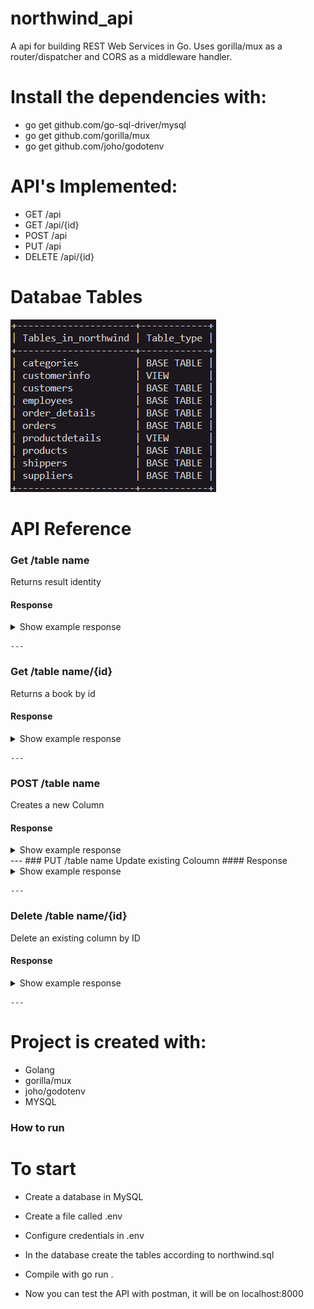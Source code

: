 # northwind_api

A api for building REST Web Services in Go. Uses gorilla/mux as a router/dispatcher and CORS as a middleware handler. 



# Install the dependencies with:

- go get github.com/go-sql-driver/mysql
- go get github.com/gorilla/mux
- go get github.com/joho/godotenv

 # API's Implemented:

- GET     /api
- GET     /api/{id} 
- POST    /api
- PUT     /api 
- DELETE  /api/{id}  

# Databae Tables 

![](images/3.PNG)

# API Reference

### Get  /table name 
   Returns result identity
 #### Response
   <details><summary>Show example response</summary>
   <p>
   ```json
    {
        "ShipperID": 1,
        "CompanyName": "Speedy Express",
        "Phone": "(503) 555-9831"
    },
    {
        "ShipperID": 2,
        "CompanyName": "United Package",
        "Phone": "(503) 555-3199"
    }
     ```
    </p>
    </details>
    
    ---

### Get  /table name/{id}  
Returns a book by id
#### Response
   <details><summary>Show example response</summary>
   <p>
   ```json
   {
        "ShipperID": 2,
        "CompanyName": "United Package",
        "Phone": "(503) 555-3199"
    }
     ```
    </p>
    </details>
    
    ---

### POST /table name  
Creates a new Column
#### Response
   <details><summary>Show example response</summary>
   <p>
   ```json
   {
        "ShipperID": 3,
        "CompanyName": "G2G",
        "Phone": "(503) 555-3199"
    }
     ```
    </p>
    </details>
    ---
### PUT  /table name 
Update existing Coloumn
#### Response
 <details><summary>Show example response</summary>
  <p>
   ```json
   {
        "ShipperID": 3,
        "CompanyName": "G2G",
        "Phone": "0928 620999"
    }
     ```
    </p>
    </details>
    
    ---
    

### Delete /table name/{id}  

Delete an existing column by ID
#### Response
 <details><summary>Show example response</summary>
  <p>
   ```json
 {
    "result": "success"
}
     ```
    </p>
    </details>
    
    ---

# Project is created with:

- Golang
- gorilla/mux
- joho/godotenv
- MYSQL

### How to run


# To start 
- Create a database in MySQL

- Create a file called .env 

- Configure credentials in .env

- In the database create the tables according to northwind.sql

- Compile with go run .

- Now you can test the API with postman, it will be on localhost:8000



